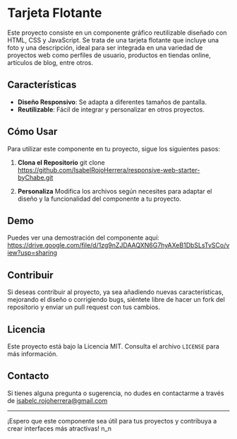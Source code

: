 # Tarjeta Flotante

Este proyecto consiste en un componente gráfico reutilizable diseñado con HTML, CSS y JavaScript. 
Se trata de una tarjeta flotante que incluye una foto y una descripción, ideal para ser integrada en una variedad de proyectos web como perfiles de usuario, productos en tiendas online, artículos de blog, entre otros.

## Características
- **Diseño Responsivo**: Se adapta a diferentes tamaños de pantalla.
- **Reutilizable**: Fácil de integrar y personalizar en otros proyectos.

## Cómo Usar
Para utilizar este componente en tu proyecto, sigue los siguientes pasos:

1. **Clona el Repositorio**
   git clone https://github.com/IsabelRojoHerrera/responsive-web-starter-byChabe.git

2. **Personaliza**
Modifica los archivos según necesites para adaptar el diseño y la funcionalidad del componente a tu proyecto.

## Demo
Puedes ver una demostración del componente aquí: https://drive.google.com/file/d/1zg9nZJDAAQXN6G7hyAXeB1DbSLsTvSCo/view?usp=sharing

## Contribuir
Si deseas contribuir al proyecto, ya sea añadiendo nuevas características, mejorando el diseño o corrigiendo bugs, siéntete libre de hacer un fork del repositorio y enviar un pull request con tus cambios.

## Licencia
Este proyecto está bajo la Licencia MIT. Consulta el archivo `LICENSE` para más información.

## Contacto
Si tienes alguna pregunta o sugerencia, no dudes en contactarme a través de isabelc.rojoherrera@gmail.com

---

¡Espero que este componente sea útil para tus proyectos y contribuya a crear interfaces más atractivas! n_n
